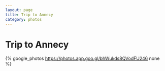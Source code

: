 ```yaml
---
layout: page
title: Trip to Annecy
category: photos
---
```


# Trip to Annecy

{% google_photos https://photos.app.goo.gl/bhWukds8QVodFU246 none %}

<script src="https://cdn.jsdelivr.net/npm/publicalbum@latest/embed-ui.min.js" async></script>

<div class="pa-gallery-player-widget" style="width:100%; height:480px; display:none;"
  data-link="https://photos.app.goo.gl/bhWukds8QVodFU246"
  data-title="Trip to Annecy"
  data-description="Trip to Annecy"
  data-delay="5"
  id="MyAlbum1">
</div>

<script>
  let MyAlbum1 = document.getElementById('MyAlbum1');
  let imageWidth = '0'; 
  for(var i in googlePhotos.urls) {
    let picture = document.createElement('object');
    picture.setAttribute("data", googlePhotos.urls[i] + '=w' + imageWidth);
    MyAlbum1.appendChild(picture);
  }
</script>
